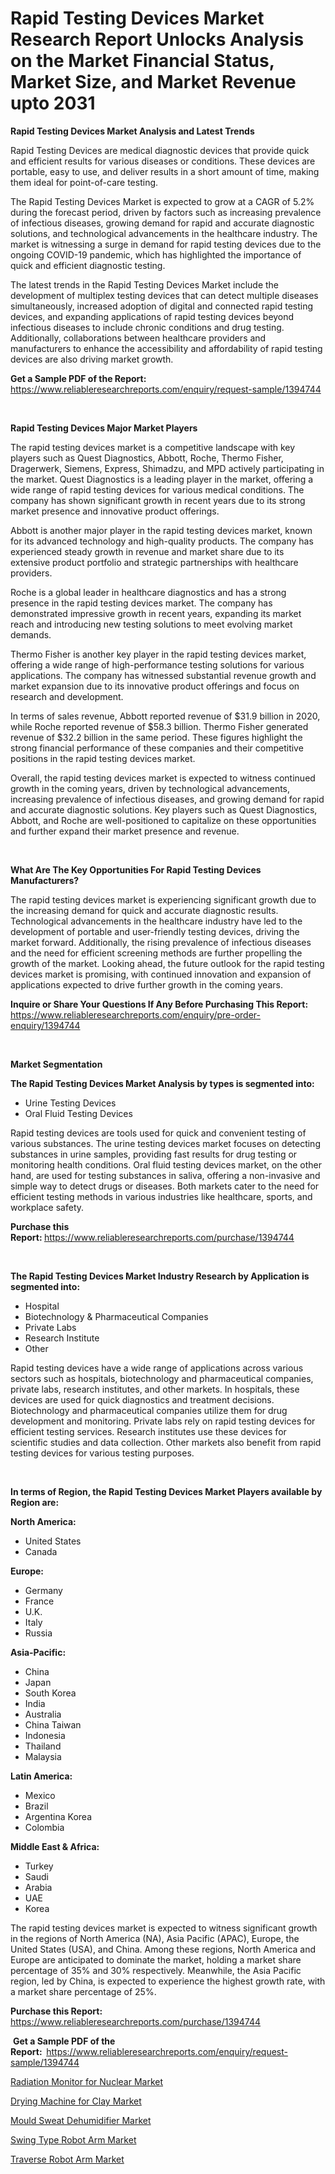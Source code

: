 <p><h1>Rapid Testing Devices Market Research Report Unlocks Analysis on the Market Financial Status, Market Size, and Market Revenue upto 2031</h1></p><p><strong>Rapid Testing Devices Market Analysis and Latest Trends</strong></p>
<p><p>Rapid Testing Devices are medical diagnostic devices that provide quick and efficient results for various diseases or conditions. These devices are portable, easy to use, and deliver results in a short amount of time, making them ideal for point-of-care testing.</p><p>The Rapid Testing Devices Market is expected to grow at a CAGR of 5.2% during the forecast period, driven by factors such as increasing prevalence of infectious diseases, growing demand for rapid and accurate diagnostic solutions, and technological advancements in the healthcare industry. The market is witnessing a surge in demand for rapid testing devices due to the ongoing COVID-19 pandemic, which has highlighted the importance of quick and efficient diagnostic testing.</p><p>The latest trends in the Rapid Testing Devices Market include the development of multiplex testing devices that can detect multiple diseases simultaneously, increased adoption of digital and connected rapid testing devices, and expanding applications of rapid testing devices beyond infectious diseases to include chronic conditions and drug testing. Additionally, collaborations between healthcare providers and manufacturers to enhance the accessibility and affordability of rapid testing devices are also driving market growth.</p></p>
<p><strong>Get a Sample PDF of the Report:&nbsp;</strong> <a href="https://www.reliableresearchreports.com/enquiry/request-sample/1394744">https://www.reliableresearchreports.com/enquiry/request-sample/1394744</a></p>
<p>&nbsp;</p>
<p><strong>Rapid Testing Devices Major Market Players</strong></p>
<p><p>The rapid testing devices market is a competitive landscape with key players such as Quest Diagnostics, Abbott, Roche, Thermo Fisher, Dragerwerk, Siemens, Express, Shimadzu, and MPD actively participating in the market. Quest Diagnostics is a leading player in the market, offering a wide range of rapid testing devices for various medical conditions. The company has shown significant growth in recent years due to its strong market presence and innovative product offerings.</p><p>Abbott is another major player in the rapid testing devices market, known for its advanced technology and high-quality products. The company has experienced steady growth in revenue and market share due to its extensive product portfolio and strategic partnerships with healthcare providers.</p><p>Roche is a global leader in healthcare diagnostics and has a strong presence in the rapid testing devices market. The company has demonstrated impressive growth in recent years, expanding its market reach and introducing new testing solutions to meet evolving market demands.</p><p>Thermo Fisher is another key player in the rapid testing devices market, offering a wide range of high-performance testing solutions for various applications. The company has witnessed substantial revenue growth and market expansion due to its innovative product offerings and focus on research and development.</p><p>In terms of sales revenue, Abbott reported revenue of $31.9 billion in 2020, while Roche reported revenue of $58.3 billion. Thermo Fisher generated revenue of $32.2 billion in the same period. These figures highlight the strong financial performance of these companies and their competitive positions in the rapid testing devices market.</p><p>Overall, the rapid testing devices market is expected to witness continued growth in the coming years, driven by technological advancements, increasing prevalence of infectious diseases, and growing demand for rapid and accurate diagnostic solutions. Key players such as Quest Diagnostics, Abbott, and Roche are well-positioned to capitalize on these opportunities and further expand their market presence and revenue.</p></p>
<p>&nbsp;</p>
<p><strong>What Are The Key Opportunities For Rapid Testing Devices Manufacturers?</strong></p>
<p><p>The rapid testing devices market is experiencing significant growth due to the increasing demand for quick and accurate diagnostic results. Technological advancements in the healthcare industry have led to the development of portable and user-friendly testing devices, driving the market forward. Additionally, the rising prevalence of infectious diseases and the need for efficient screening methods are further propelling the growth of the market. Looking ahead, the future outlook for the rapid testing devices market is promising, with continued innovation and expansion of applications expected to drive further growth in the coming years.</p></p>
<p><strong>Inquire or Share Your Questions If Any Before Purchasing This Report:</strong> <a href="https://www.reliableresearchreports.com/enquiry/pre-order-enquiry/1394744">https://www.reliableresearchreports.com/enquiry/pre-order-enquiry/1394744</a></p>
<p>&nbsp;</p>
<p><strong>Market Segmentation</strong></p>
<p><strong>The Rapid Testing Devices Market Analysis by types is segmented into:</strong></p>
<p><ul><li>Urine Testing Devices</li><li>Oral Fluid Testing Devices</li></ul></p>
<p><p>Rapid testing devices are tools used for quick and convenient testing of various substances. The urine testing devices market focuses on detecting substances in urine samples, providing fast results for drug testing or monitoring health conditions. Oral fluid testing devices market, on the other hand, are used for testing substances in saliva, offering a non-invasive and simple way to detect drugs or diseases. Both markets cater to the need for efficient testing methods in various industries like healthcare, sports, and workplace safety.</p></p>
<p><strong>Purchase this Report:&nbsp;</strong><a href="https://www.reliableresearchreports.com/purchase/1394744">https://www.reliableresearchreports.com/purchase/1394744</a></p>
<p>&nbsp;</p>
<p><strong>The Rapid Testing Devices Market Industry Research by Application is segmented into:</strong></p>
<p><ul><li>Hospital</li><li>Biotechnology & Pharmaceutical Companies</li><li>Private Labs</li><li>Research Institute</li><li>Other</li></ul></p>
<p><p>Rapid testing devices have a wide range of applications across various sectors such as hospitals, biotechnology and pharmaceutical companies, private labs, research institutes, and other markets. In hospitals, these devices are used for quick diagnostics and treatment decisions. Biotechnology and pharmaceutical companies utilize them for drug development and monitoring. Private labs rely on rapid testing devices for efficient testing services. Research institutes use these devices for scientific studies and data collection. Other markets also benefit from rapid testing devices for various testing purposes.</p></p>
<p>&nbsp;</p>
<p><strong>In terms of Region, the Rapid Testing Devices Market Players available by Region are:</strong></p>
<p>
    <p> <strong> North America: </strong>
        <ul>
            <li>United States</li>
            <li>Canada</li>
        </ul>
        </p> 
    <p> <strong> Europe: </strong>
        <ul>
            <li>Germany</li>
            <li>France</li>
            <li>U.K.</li>
            <li>Italy</li>
            <li>Russia</li>
        </ul>
        </p> 
    <p> <strong> Asia-Pacific: </strong>
        <ul>
            <li>China</li>
            <li>Japan</li>
            <li>South Korea</li>
            <li>India</li>
            <li>Australia</li>
            <li>China Taiwan</li>
            <li>Indonesia</li>
            <li>Thailand</li>
            <li>Malaysia</li>
        </ul>
        </p> 
    <p> <strong> Latin America: </strong>
        <ul>
            <li>Mexico</li>
            <li>Brazil</li>
            <li>Argentina Korea</li>
            <li>Colombia</li>
        </ul>
        </p> 
    <p> <strong> Middle East & Africa: </strong>
        <ul>
            <li>Turkey</li>
            <li>Saudi</li>
            <li>Arabia</li>
            <li>UAE</li>
            <li>Korea</li>
        </ul>
    </p>
    </p>
<p><p>The rapid testing devices market is expected to witness significant growth in the regions of North America (NA), Asia Pacific (APAC), Europe, the United States (USA), and China. Among these regions, North America and Europe are anticipated to dominate the market, holding a market share percentage of 35% and 30% respectively. Meanwhile, the Asia Pacific region, led by China, is expected to experience the highest growth rate, with a market share percentage of 25%.</p></p>
<p><strong>Purchase this Report: </strong><a href="https://www.reliableresearchreports.com/purchase/1394744">https://www.reliableresearchreports.com/purchase/1394744</a></p>
<p>&nbsp;<strong>Get a Sample PDF of the Report:&nbsp;&nbsp;</strong><a href="https://www.reliableresearchreports.com/enquiry/request-sample/1394744">https://www.reliableresearchreports.com/enquiry/request-sample/1394744</a></p>
<p><strong></strong></p>
<p><p><a href="https://medium.com/@sydniledner/radiation-monitor-for-nuclear-market-comprehensive-assessment-by-type-application-and-geography-50f20f7d101b">Radiation Monitor for Nuclear Market</a></p><p><a href="https://medium.com/@sydniledner/drying-machine-for-clay-market-share-evolution-and-market-growth-trends-2024-2031-fa6686891d31">Drying Machine for Clay Market</a></p><p><a href="https://medium.com/@sydniledner/mould-sweat-dehumidifier-market-outlook-industry-overview-and-forecast-2024-to-2031-7fa6f9ff5d28">Mould Sweat Dehumidifier Market</a></p><p><a href="https://medium.com/@sydniledner/swing-type-robot-arm-market-furnishes-information-on-market-share-market-trends-and-market-growth-cbfa92291112">Swing Type Robot Arm Market</a></p><p><a href="https://medium.com/@sydniledner/traverse-robot-arm-market-insights-into-market-cagr-market-trends-and-growth-strategies-8993c1980392">Traverse Robot Arm Market</a></p></p>